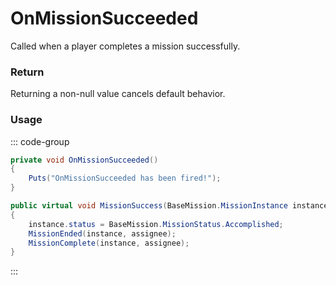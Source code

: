 <Badge type="danger" text="Carbon Compatible"/><Badge type="warning" text="Oxide Compatible"/>
# OnMissionSucceeded
Called when a player completes a mission successfully.
### Return
Returning a non-null value cancels default behavior.

### Usage
::: code-group
```csharp [Example]
private void OnMissionSucceeded()
{
	Puts("OnMissionSucceeded has been fired!");
}
```
```csharp [Source — Assembly-CSharp @ BaseMission]
public virtual void MissionSuccess(BaseMission.MissionInstance instance, BasePlayer assignee)
{
	instance.status = BaseMission.MissionStatus.Accomplished;
	MissionEnded(instance, assignee);
	MissionComplete(instance, assignee);
}

```
:::
